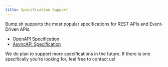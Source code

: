 ```yaml
---
title: Specification Support
---
```


Bump.sh supports the most popular specifications for REST APIs and Event-Driven APIs.

- [OpenAPI Specification](specification-support/openapi-support)
- [AsyncAPI Specification](specification-support/asyncapi-support)

We do plan to support more specifications in the future. If there is one specifically you're looking for, feel free to contact us!

